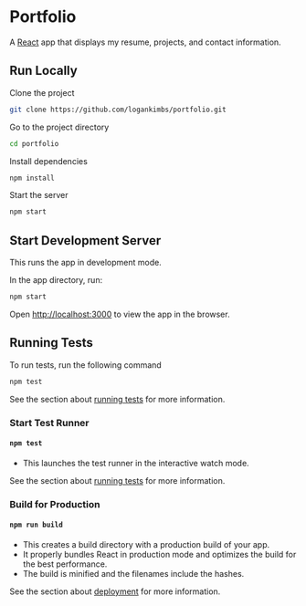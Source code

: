 # Portfolio

A [React](https://github.com/facebook/react) app that displays my resume, projects, and contact information.

## Run Locally

Clone the project

```bash
git clone https://github.com/logankimbs/portfolio.git
```

Go to the project directory

```bash
cd portfolio
```

Install dependencies

```bash
npm install
```

Start the server

```bash
npm start
```

## Start Development Server

This runs the app in development mode.

In the app directory, run:

```bash
npm start
```

Open [http://localhost:3000](http://localhost:3000) to view the app in the browser.

## Running Tests

To run tests, run the following command

```bash
npm test
```

See the section about [running tests](https://facebook.github.io/create-react-app/docs/running-tests) for more information.

### Start Test Runner

#### `npm test`

-   This launches the test runner in the interactive watch mode.

See the section about [running tests](https://facebook.github.io/create-react-app/docs/running-tests) for more information.

### Build for Production

#### `npm run build`

-   This creates a build directory with a production build of your app.
-   It properly bundles React in production mode and optimizes the build for the best performance.
-   The build is minified and the filenames include the hashes.

See the section about [deployment](https://facebook.github.io/create-react-app/docs/deployment) for more information.

```

```

